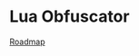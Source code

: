 # Lua Obfuscator

[Roadmap](https://inexpensive-loganberry-031.notion.site/014c3553be6b45d1989e1e133ec2c424?v=acc453043e2844728d3db628693c100d)
